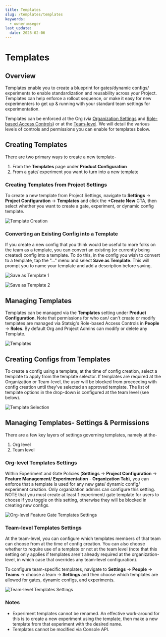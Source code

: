 ```yaml
---
title: Templates
slug: /templates/templates
keywords:
  - owner:mseger
last_update:
  date: 2025-02-06
---
```


# Templates

## Overview

Templates enable you to create a blueprint for gates/dynamic configs/ experiments to enable standardization and reusability across your Project. Templates can help enforce a rollout sequence, or make it easy for new experimenters to get up & running with your standard team settings for experimentation.

Templates can be enforced at the Org (via [Organization Settings](/org-admin/organization_policies) and [Role-based Access Controls](/access-management/projects)) or at the [Team-level](/access-management/teams). We will detail the various levels of controls and permissions you can enable for templates below.

## Creating Templates

There are two primary ways to create a new template-

1. From the **Templates** page under **Product Configuration**
2. From a gate/ experiment you want to turn into a new template

### Creating Templates from Project Settings

To create a new template from Project Settings, navigate to **Settings** -> **Project Configuration** -> **Templates** and click the **+Create New** CTA, then select whether you want to create a gate, experiment, or dynamic config template.

![Template Creation](/img/templates/create-template.png)

### Converting an Existing Config into a Template

If you create a new config that you think would be useful to more folks on the team as a template, you can convert an existing (or currently being created) config into a template. To do this, in the config you wish to convert to a template, tap the "..." menu and select **Save as Template**. This will prompt you to name your template and add a description before saving.

![Save as Template 1](/img/templates/templates_save_1.png)

![Save as Template 2](/img/templates/templates_save_2.png)

## Managing Templates

Templates can be managed via the **Templates** setting under **Product Configuration**. Note that permissions for who can/ can't create or modify templates are managed via Statsig's Role-based Access Controls in **People** -> **Roles**. By default Org and Project Admins can modify or delete any Template.

![Templates](/img/templates/templates_role_setting.png)

## Creating Configs from Templates

To create a config using a template, at the time of config creation, select a template to apply from the template selector. If templates are required at the Organization or Team-level, the user will be blocked from proceeding with config creation until they've selected an approved template. The list of template options in the drop-down is configured at the team level (see below).

![Template Selection](/img/templates/template-selection.png)

## Managing Templates- Settings & Permissions

There are a few key layers of settings governing templates, namely at the-

1. Org level
2. Team level

### Org-level Templates Settings

Within Experiment and Gate Policies (**Settings** -> **Project Configuration** -> **Feature Management**/ **Experimentation** - **Organization Tab**), you can enforce that a template is used for any new gate/ dynamic config/ experiment creation.  Only organization admins can configure this setting. NOTE that you must create at least 1 experiment/ gate template for users to choose if you toggle on this setting, otherwise they will be blocked in creating new configs.

![Org-level Feature Gate Templates Settings](/img/templates/gates_policy_3.png)

### Team-level Templates Settings

At the team-level, you can configure which templates members of that team can choose from at the time of config creation. You can also choose whether to require use of a template or not at the team level (note that this setting only applies if templates aren't already required at the organization-level, in which case that overrides any team-level configuration).

To configure team-specific templates, navigate to **Settings** -> **People** -> **Teams** -> choose a team -> **Settings** and then choose which templates are allowed for gates, dynamic configs, and experiments.

![Team-level Templates Settings](/img/templates/templates_teams.png)

### Notes

- Experiment templates cannot be renamed. An effective work-around for this is to create a new experiment using the template, then make a new template from that experiment with the desired name.
- Templates cannot be modified via Console API.
